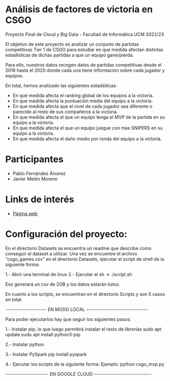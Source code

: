 # Análisis de factores de victoria en CSGO
Proyecto Final de Cloud y Big Data - Facultad de Informática UCM 2022/23

El objetivo de este proyecto es analizar un conjunto de partidas competitivas Tier 1 de CSGO
para estudiar en que medida afectan distintas estadísitcas de dichas partidas a que un equipo
gane/pierda.

Para ello, nuestros datos recogen datos de partidas competitivas desde el 2016 hasta el 2020
donde cada una tiene información sobre cada jugador y equipos.

En total, hemos analizado las siguientes estadśiticas:

- En que medida afecta el ranking global de los equipos a la victoria.
- En que medida afecta la puntuación media del equipo a la victoria.
- En que medida afecta que el nivel de cada jugador sea diferente o parecido al resto de sus compañeros a la victoria.
- En que medida afecta el que un equipo tenga el MVP de la partida en su equipo a la victoria.
- En que medida afecta el que un equipo juegue con mas SNIPERS en su equipo a la victoria.
- En que medida afecta el daño medio por ronda del equipo a la victoria.

# Participantes
* Pablo Fernández Álvarez
* Javier Meitín Moreno

# Links de interés
* [Página web](https://jmeitin.github.io/)

# Configuración del proyecto:

En el directorio Datasets se encuentra un readme que describe como conseguir el dataset a utilizar.
Una vez se encuentre el archivo "csgo_games.csv" en el directorio Datasets, ejecutar el script de shell de 
la siguiente forma: 

1.- Abrir una terminal de linux
2.- Ejecutar el sh -> ./script.sh

Eso generará un csv de 2GB y los datos estarán listos.

En cuanto a los scripts, se encuentran en el directorio Scripts y son 5 casos en total.

-------------------- EN MODO LOCAL ------------------------------

Para poder ejecutarlos hay que seguir los siguientes pasos:

1.- Instalar pip, lo que luego permitirá instalar el resto de librerías
    sudo apt update
    sudo apt install python3-pip

2.- Instalar python

3.- Instalar PySpark
    pip install pyspark

4.- Ejecutar los scripts de la siguiente forma:
    Ejemplo: python csgo_mvp.py

--------------------- EN GOOGLE CLOUD ----------------------------


